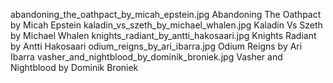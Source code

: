 abandoning_the_oathpact_by_micah_epstein.jpg Abandoning The Oathpact by Micah Epstein
kaladin_vs_szeth_by_michael_whalen.jpg Kaladin Vs Szeth by Michael Whalen
knights_radiant_by_antti_hakosaari.jpg Knights Radiant by Antti Hakosaari
odium_reigns_by_ari_ibarra.jpg Odium Reigns by Ari Ibarra
vasher_and_nightblood_by_dominik_broniek.jpg Vasher and Nightblood by Dominik Broniek
